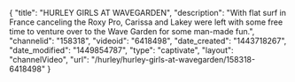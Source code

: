 {
    "title": "HURLEY GIRLS AT WAVEGARDEN",
    "description": "With flat surf in France canceling the Roxy Pro, Carissa and Lakey were left with some free time to venture over to the Wave Garden for some man-made fun.",
    "channelid": "158318",
    "videoid": "6418498",
    "date_created": "1443718267",
    "date_modified": "1449854787",
    "type": "captivate",
    "layout": "channelVideo",
    "url": "\/hurley\/hurley-girls-at-wavegarden\/158318-6418498"
}